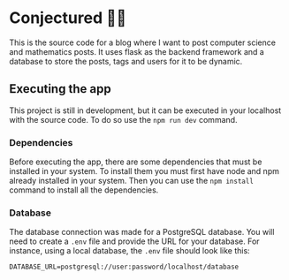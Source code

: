 # Conjectured 📐📖

This is the source code for a blog where I want to post computer science and mathematics posts. It uses flask as the backend framework and a database to store the posts, tags and users for it to be dynamic.

## Executing the app

This project is still in development, but it can be executed in your localhost with the source code. To do so use the `npm run dev` command.

### Dependencies

Before executing the app, there are some dependencies that must be installed in your system. To install them you must first have node and npm already installed in your system. Then you can use the `npm install` command to install all the dependencies.

### Database

The database connection was made for a PostgreSQL database. You will need to create a `.env` file and provide the URL for your database. For instance, using a local database, the `.env` file should look like this:

```{env}
DATABASE_URL=postgresql://user:password/localhost/database
```